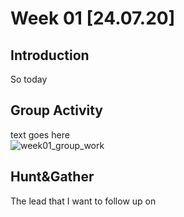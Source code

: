 # Week 01 [24.07.20] 
## Introduction 
So today 

## Group Activity
text goes here <br/>
![week01_group_work](https://user-images.githubusercontent.com/68723248/88918545-f7b0fa00-d2ac-11ea-8366-ea64abe1795b.png)

## Hunt&Gather
The lead that I want to follow up on 
